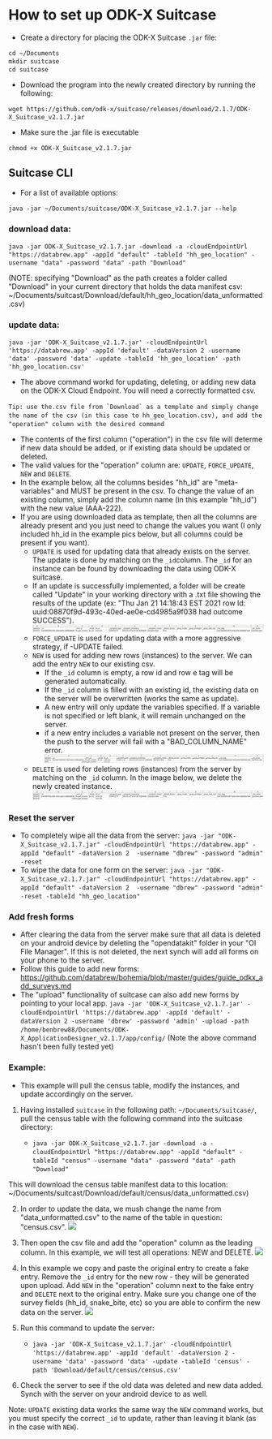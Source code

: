 # How to set up ODK-X Suitcase

- Create a directory for placing the ODK-X Suitcase `.jar` file:

```
cd ~/Documents
mkdir suitcase
cd suitcase
```

- Download the program into the newly created directory by running the following:
```
wget https://github.com/odk-x/suitcase/releases/download/2.1.7/ODK-X_Suitcase_v2.1.7.jar
```

- Make sure the .jar file is executable
```
chmod +x ODK-X_Suitcase_v2.1.7.jar
```

## Suitcase CLI

- For a list of available options:
```
java -jar ~/Documents/suitcase/ODK-X_Suitcase_v2.1.7.jar --help
```

### download data: 

```
java -jar ODK-X_Suitcase_v2.1.7.jar -download -a -cloudEndpointUrl "https://databrew.app" -appId "default" -tableId "hh_geo_location" -username "data" -password "data" -path "Download"
```
(NOTE: specifying "Download" as the path creates a folder called "Download" in your current directory that holds the data manifest csv: ~/Documents/suitcast/Download/default/hh_geo_location/data_unformatted.csv)

### update data:

```
java -jar 'ODK-X_Suitcase_v2.1.7.jar' -cloudEndpointUrl 'https://databrew.app' -appId 'default' -dataVersion 2 -username 'data' -password 'data' -update -tableId 'hh_geo_location' -path 'hh_geo_location.csv'
```
- The above command workd for updating, deleting, or adding new data on the ODK-X Cloud Endpoint. You will need a correctly formatted csv.

``Tip: use the.csv file from `Download` as a template and simply change the name of the csv (in this case to hh_geo_location.csv), and add the "operation" column with the desired command``

- The contents of the first column ("operation") in the csv file will determe if new data should be added, or if existing data should be updated or deleted. 
- The valid values for the "operation" column are: `UPDATE`, `FORCE_UPDATE`, `NEW` and `DELETE`. 
- In the example below, all the columns besides "hh_id" are "meta-variables" and MUST be present in the csv. To change the value of an existing column, simply add the column name (in this example "hh_id") with the new value (AAA-222). 
- If you are using downloaded data as template, then all the columns are already present and you just need to change the values you want (I only included hh_id in the example pics below, but all columns could be present if you want).
    - `UPDATE` is used for updating data that already exists on the server. The update is done by matching on the `_id`column. The `_id` for an instance can be found by downloading the data using ODK-X suitcase.
    - If an update is successfully implemented, a folder will be create called "Update" in your working directory with a .txt file showing the results of the update (ex: "Thu Jan 21 14:18:43 EST 2021 row Id: uuid:08870f9d-493c-40ed-ae0e-cd4985a9f038 had outcome SUCCESS").
![](img/example_spreadsheet.png)
    - `FORCE_UPDATE` is used for updating data with a more aggressive strategy, if -UPDATE failed.
    - `NEW` is used for adding new rows (instances) to the server. We can add the entry `NEW` to our existing csv.
        - If the `_id` column is empty, a row id and row e tag will be generated automatically. 
        - If the `_id` column is filled with an existing id, the existing data on the server will be overwritten (works the same as update).
        - A new entry will only update the variables specified. If a variable is not specified or left blank, it will remain unchanged on the server.
        - if a new entry includes a variable not present on the server, then the push to the server will fail with a "BAD_COLUMN_NAME" error. 
   ![](img/example_spreadsheet_new.png)
    - `DELETE` is used for deleting rows (instances) from the server by matching on the `_id` column. In the image below, we delete the newly created instance. 
   ![](img/example_spreadsheet_delete.png)

### Reset the server 

   - To completely wipe all the data from the server:
```java -jar "ODK-X_Suitcase_v2.1.7.jar" -cloudEndpointUrl "https://databrew.app" -appId "default" -dataVersion 2  -username "dbrew" -password "admin" -reset```
   - To wipe the data for one form on the server:
```java -jar "ODK-X_Suitcase_v2.1.7.jar" -cloudEndpointUrl "https://databrew.app" -appId "default" -dataVersion 2  -username "dbrew" -password "admin" -reset -tableId "hh_geo_location"```

### Add fresh forms
   - After clearing the data from the server make sure that all data is deleted on your android device by deleting the "opendatakit" folder in your "OI File Manager". If this is not deleted, the next synch will add all forms on your phone to the server. 
   - Follow this guide to add new forms: https://github.com/databrew/bohemia/blob/master/guides/guide_odkx_add_surveys.md
   - The "upload" functionality of suitcase can also add new forms by pointing to your local app.
   ```java -jar 'ODK-X_Suitcase_v2.1.7.jar' -cloudEndpointUrl 'https://databrew.app' -appId 'default' -dataVersion 2 -username 'dbrew' -password 'admin' -upload -path /home/benbrew88/Documents/ODK-X_ApplicationDesigner_v2.1.7/app/config/```
   (Note the above command hasn't been fully tested yet)


### Example: 

- This example will pull the census table, modify the instances, and update accordingly on the server.

1) Having installed `suitcase` in the following path: `~/Documents/suitcase/`, pull the census table with the following command into the suitcase directory:

    - ```java -jar ODK-X_Suitcase_v2.1.7.jar -download -a -cloudEndpointUrl "https://databrew.app" -appId "default" -tableId "census" -username "data" -password "data" -path "Download"```

This will download the census table manifest data to this location: ~/Documents/suitcast/Download/default/census/data_unformatted.csv)

2) In order to update the data, we mush change the name from "data_unformatted.csv" to the name of the table in question: "census.csv". 
 ![](img/guide_1.png)

3) Then open the csv file and add the "operation" column as the leading column. In this example, we will test all operations: NEW and DELETE.
 ![](img/guide_2.png)


4) In this example we copy and paste the original entry to create a fake entry. Remove the `_id` entry for the new row - they will be generated upon upload. Add `NEW` in the "operation" column next to the fake entry and `DELETE` next to the original entry. Make sure you change one of the survey fields (hh_id, snake_bite, etc) so you are able to confirm the new data on the server.
 ![](img/guide_3.png)


5) Run this command to update the server:

    - ```java -jar 'ODK-X_Suitcase_v2.1.7.jar' -cloudEndpointUrl 'https://databrew.app' -appId 'default' -dataVersion 2 -username 'data' -password 'data' -update -tableId 'census' -path 'Download/default/census/census.csv'```

6) Check the server to see if the old data was deleted and new data added. Synch with the server on your android device to as well. 

Note: `UPDATE` existing data works the same way the `NEW` command works, but you must specify the correct `_id` to update, rather than leaving it blank (as in the case with `NEW`).


